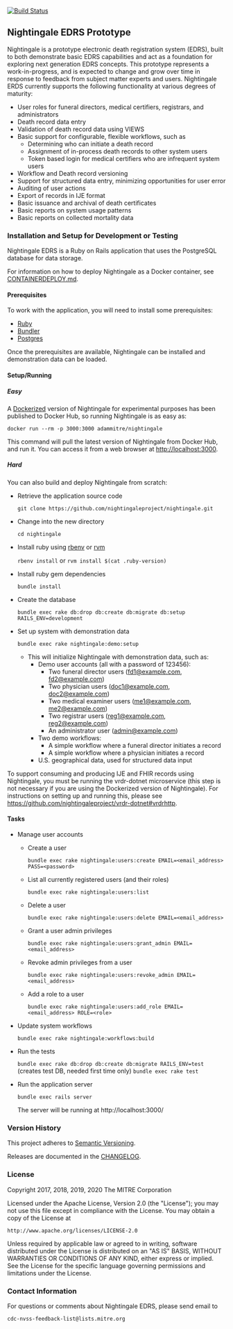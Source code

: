 [![Build Status](https://travis-ci.org/nightingaleproject/nightingale.svg?branch=master)](https://travis-ci.org/nightingaleproject/nightingale)

## Nightingale EDRS Prototype

Nightingale is a prototype electronic death registration system (EDRS), built to both demonstrate basic EDRS capabilities and act as a foundation for exploring next generation EDRS concepts. This prototype represents a work-in-progress, and is expected to change and grow over time in response to feedback from subject matter experts and users. Nightingale ERDS currently supports the following functionality at various degrees of maturity:

* User roles for funeral directors, medical certifiers, registrars, and administrators
* Death record data entry
* Validation of death record data using VIEWS
* Basic support for configurable, flexible workflows, such as
  * Determining who can initiate a death record
  * Assignment of in-process death records to other system users
  * Token based login for medical certifiers who are infrequent system users
* Workflow and Death record versioning
* Support for structured data entry, minimizing opportunities for user error
* Auditing of user actions
* Export of records in IJE format
* Basic issuance and archival of death certificates
* Basic reports on system usage patterns
* Basic reports on collected mortality data

### Installation and Setup for Development or Testing

Nightingale EDRS is a Ruby on Rails application that uses the PostgreSQL database for data storage.

For information on how to deploy Nightingale as a Docker container, see [CONTAINERDEPLOY.md](CONTAINERDEPLOY.md).

#### Prerequisites

To work with the application, you will need to install some prerequisites:

* [Ruby](https://www.ruby-lang.org/)
* [Bundler](http://bundler.io/)
* [Postgres](http://www.postgresql.org/)

Once the prerequisites are available, Nightingale can be installed and demonstration data can be loaded.

#### Setup/Running

##### Easy

A [Dockerized](https://www.docker.com/get-started) version of Nightingale for experimental purposes has been published to Docker Hub, so running Nightingale is as easy as:

```
docker run --rm -p 3000:3000 adammitre/nightingale
```

This command will pull the latest version of Nightingale from Docker Hub, and run it. You can access it from a web browser at [http://localhost:3000](http://localhost:3000).

##### Hard

You can also build and deploy Nightingale from scratch:

* Retrieve the application source code

    `git clone https://github.com/nightingaleproject/nightingale.git`

* Change into the new directory

    `cd nightingale`

* Install ruby using [rbenv](https://github.com/rbenv/rbenv) or [rvm](http://rvm.io/)

    `rbenv install` or `rvm install $(cat .ruby-version)`

* Install ruby gem dependencies

    `bundle install`

* Create the database

    `bundle exec rake db:drop db:create db:migrate db:setup RAILS_ENV=development`

* Set up system with demonstration data

    `bundle exec rake nightingale:demo:setup`

  * This will initialize Nightingale with demonstration data, such as:
    * Demo user accounts (all with a password of 123456):
      * Two funeral director users (fd1@example.com, fd2@example.com)
      * Two physician users (doc1@example.com, doc2@example.com)
      * Two medical examiner users (me1@example.com, me2@example.com)
      * Two registrar users (reg1@example.com, reg2@example.com)
      * An administrator user (admin@example.com)
    * Two demo workflows:
      * A simple workflow where a funeral director initiates a record
      * A simple workflow where a physician initiates a record
    * U.S. geographical data, used for structured data input

To support consuming and producing IJE and FHIR records using Nightingale, you must be running the vrdr-dotnet microservice  (this step is not necessary if you are using the Dockerized version of Nightingale). For instructions on setting up and running this, please see https://github.com/nightingaleproject/vrdr-dotnet#vrdrhttp.

#### Tasks

* Manage user accounts

  * Create a user

      `bundle exec rake nightingale:users:create EMAIL=<email_address> PASS=<password>`

  * List all currently registered users (and their roles)

      `bundle exec rake nightingale:users:list`

  * Delete a user

      `bundle exec rake nightingale:users:delete EMAIL=<email_address>`

  * Grant a user admin privileges

      `bundle exec rake nightingale:users:grant_admin EMAIL=<email_address>`

  * Revoke admin privileges from a user

      `bundle exec rake nightingale:users:revoke_admin EMAIL=<email_address>`

  * Add a role to a user

      `bundle exec rake nightingale:users:add_role EMAIL=<email_address> ROLE=<role>`

* Update system workflows

    `bundle exec rake nightingale:workflows:build`

* Run the tests

    `bundle exec rake db:drop db:create db:migrate RAILS_ENV=test` (creates test DB, needed first time only)
    `bundle exec rake test`

* Run the application server

    `bundle exec rails server`

    The server will be running at http://localhost:3000/

### Version History

This project adheres to [Semantic Versioning](http://semver.org/).

Releases are documented in the [CHANGELOG](https://github.com/nightingaleproject/nightingale/blob/master/CHANGELOG.md).

### License

Copyright 2017, 2018, 2019, 2020 The MITRE Corporation

Licensed under the Apache License, Version 2.0 (the "License"); you may not use this file except in compliance with the License. You may obtain a copy of the License at

```
http://www.apache.org/licenses/LICENSE-2.0
```

Unless required by applicable law or agreed to in writing, software distributed under the License is distributed on an "AS IS" BASIS, WITHOUT WARRANTIES OR CONDITIONS OF ANY KIND, either express or implied. See the License for the specific language governing permissions and limitations under the License.

### Contact Information

For questions or comments about Nightingale EDRS, please send email to

    cdc-nvss-feedback-list@lists.mitre.org
